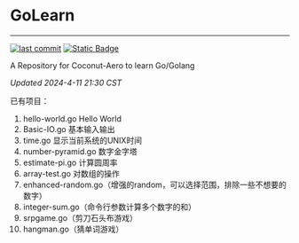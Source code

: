 # GoLearn

-----------------------------------------------------

[![last commit](https://img.shields.io/github/last-commit/Coconut-Aero/GoLearn)](https://github.com/Coconut-Aero/GoLearn/commits/master)
[![Static Badge](https://img.shields.io/badge/Coconut-Aero-blue)](https://github.com/Coconut-Aero)

A Repository for Coconut-Aero to learn Go/Golang

_Updated 2024-4-11 21:30 CST_

已有项目：

1. hello-world.go Hello World
2. Basic-IO.go 基本输入输出
3. time.go 显示当前系统的UNIX时间
4. number-pyramid.go 数字金字塔
5. estimate-pi.go 计算圆周率
6. array-test.go 对数组的操作
7. enhanced-random.go（增强的random，可以选择范围，排除一些不想要的数字）
8. integer-sum.go（命令行参数计算多个数字的和）
9. srpgame.go（剪刀石头布游戏）
10. hangman.go（猜单词游戏）
